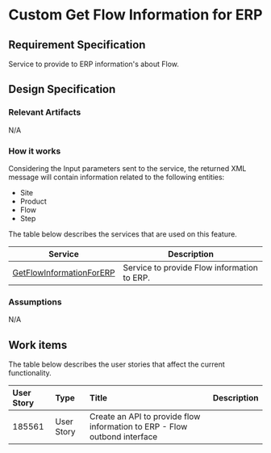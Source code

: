 # Custom Get Flow Information for ERP

## Requirement Specification

Service to provide to ERP information's about Flow.

## Design Specification

### Relevant Artifacts

N/A

### How it works

Considering the Input parameters sent to the service, the returned XML message will contain information related to the following entities:

* Site
* Product
* Flow
* Step

The table below describes the services that are used on this feature.

| Service | Description |
| ------- | ----------- |
| [GetFlowInformationForERP](/AMSOsram/techspec>artifacts>services>GetFlowInformationForERP) | Service to provide Flow information to ERP. |

### Assumptions

N/A

## Work items

The table below describes the user stories that affect the current functionality.

| User Story | Type       | Title                                             | Description |
| :--------- | :--------- | :------------------------------------------------ | :---------- |
| 185561     | User Story | Create an API to provide flow information to ERP - Flow outbond interface |  |
